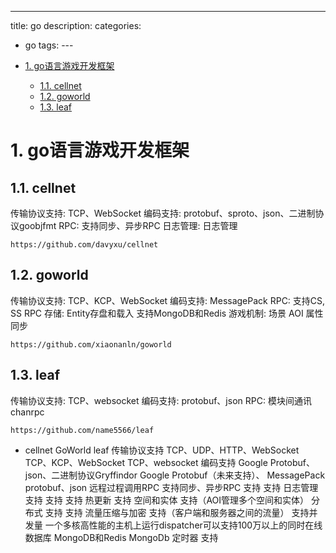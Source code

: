 ---
title: go
description:
categories:
 - go
tags:
---<!-- TOC -->

- [1. go语言游戏开发框架](#1-go语言游戏开发框架)
  - [1.1. cellnet](#11-cellnet)
  - [1.2. goworld](#12-goworld)
  - [1.3. leaf](#13-leaf)

<!-- /TOC -->

# 1. go语言游戏开发框架

## 1.1. cellnet
传输协议支持: TCP、WebSocket
编码支持: protobuf、sproto、json、二进制协议goobjfmt
RPC: 支持同步、异步RPC
日志管理: 日志管理
```
https://github.com/davyxu/cellnet
```

## 1.2. goworld
传输协议支持: TCP、KCP、WebSocket
编码支持: MessagePack
RPC: 支持CS, SS RPC
存储: Entity存盘和载入 支持MongoDB和Redis
游戏机制: 场景 AOI 属性同步
```
https://github.com/xiaonanln/goworld
```

## 1.3. leaf
传输协议支持: TCP、websocket
编码支持: protobuf、json
RPC: 模块间通讯 chanrpc
```
https://github.com/name5566/leaf
```


-	cellnet	GoWorld	leaf
传输协议支持	TCP、UDP、HTTP、WebSocket	TCP、KCP、WebSocket	TCP、websocket
编码支持	Google Protobuf、json、二进制协议Gryffindor	Google Protobuf（未来支持）、 MessagePack	protobuf、json
远程过程调用RPC	支持同步、异步RPC	支持	支持
日志管理	支持	支持	支持
热更新	 	支持
空间和实体	 	支持（AOI管理多个空间和实体）
分布式	 	支持	支持
流量压缩与加密	 	支持（客户端和服务器之间的流量）
支持并发量	 	一个多核高性能的主机上运行dispatcher可以支持100万以上的同时在线
数据库	 	MongoDB和Redis	MongoDb
定时器	 	 	支持
